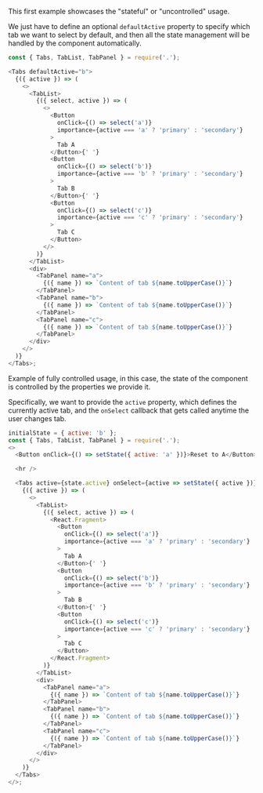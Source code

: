 This first example showcases the "stateful" or "uncontrolled" usage.

We just have to define an optional `defaultActive` property to specify
which tab we want to select by default, and then all the state management
will be handled by the component automatically.

```js showcode
const { Tabs, TabList, TabPanel } = require('.');

<Tabs defaultActive="b">
  {({ active }) => (
    <>
      <TabList>
        {({ select, active }) => (
          <>
            <Button
              onClick={() => select('a')}
              importance={active === 'a' ? 'primary' : 'secondary'}
            >
              Tab A
            </Button>{' '}
            <Button
              onClick={() => select('b')}
              importance={active === 'b' ? 'primary' : 'secondary'}
            >
              Tab B
            </Button>{' '}
            <Button
              onClick={() => select('c')}
              importance={active === 'c' ? 'primary' : 'secondary'}
            >
              Tab C
            </Button>
          </>
        )}
      </TabList>
      <div>
        <TabPanel name="a">
          {({ name }) => `Content of tab ${name.toUpperCase()}`}
        </TabPanel>
        <TabPanel name="b">
          {({ name }) => `Content of tab ${name.toUpperCase()}`}
        </TabPanel>
        <TabPanel name="c">
          {({ name }) => `Content of tab ${name.toUpperCase()}`}
        </TabPanel>
      </div>
    </>
  )}
</Tabs>;
```

Example of fully controlled usage, in this case, the state of the component
is controlled by the properties we provide it.

Specifically, we want to provide the `active` property, which defines the
currently active tab, and the `onSelect` callback that gets called anytime
the user changes tab.

```js
initialState = { active: 'b' };
const { Tabs, TabList, TabPanel } = require('.');
<>
  <Button onClick={() => setState({ active: 'a' })}>Reset to A</Button>

  <hr />

  <Tabs active={state.active} onSelect={active => setState({ active })}>
    {({ active }) => (
      <>
        <TabList>
          {({ select, active }) => (
            <React.Fragment>
              <Button
                onClick={() => select('a')}
                importance={active === 'a' ? 'primary' : 'secondary'}
              >
                Tab A
              </Button>{' '}
              <Button
                onClick={() => select('b')}
                importance={active === 'b' ? 'primary' : 'secondary'}
              >
                Tab B
              </Button>{' '}
              <Button
                onClick={() => select('c')}
                importance={active === 'c' ? 'primary' : 'secondary'}
              >
                Tab C
              </Button>
            </React.Fragment>
          )}
        </TabList>
        <div>
          <TabPanel name="a">
            {({ name }) => `Content of tab ${name.toUpperCase()}`}
          </TabPanel>
          <TabPanel name="b">
            {({ name }) => `Content of tab ${name.toUpperCase()}`}
          </TabPanel>
          <TabPanel name="c">
            {({ name }) => `Content of tab ${name.toUpperCase()}`}
          </TabPanel>
        </div>
      </>
    )}
  </Tabs>
</>;
```
